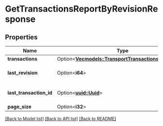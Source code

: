 # GetTransactionsReportByRevisionResponse

## Properties

Name | Type | Description | Notes
------------ | ------------- | ------------- | -------------
**transactions** | Option<[**Vec<models::TransportTransactionsReportItem>**](TransportTransactionsReportItem.md)> | Transactions. | [optional]
**last_revision** | Option<**i64**> | Last known transaction revision. | [optional]
**last_transaction_id** | Option<[**uuid::Uuid**](uuid::Uuid.md)> | Last known transaction id. | [optional]
**page_size** | Option<**i32**> | Page size. | [optional]

[[Back to Model list]](../README.md#documentation-for-models) [[Back to API list]](../README.md#documentation-for-api-endpoints) [[Back to README]](../README.md)


